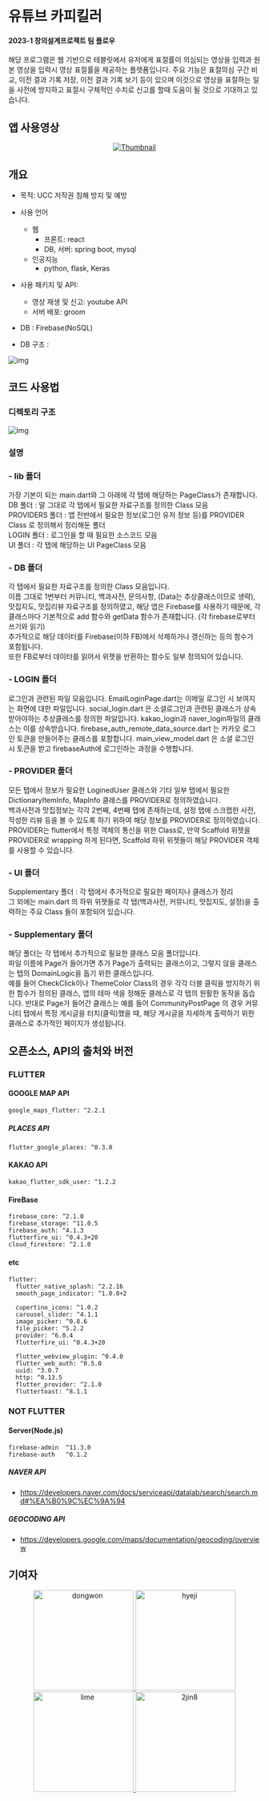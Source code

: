 # 유튜브 카피킬러
#### 2023-1 창의설계프로젝트 팀 플로우  
해당 프로그램은 웹 기반으로 테블릿에서 유저에게 표절률이 의심되는 영상을 입력과 원본 영상을 입력시 영상 표절률을 제공하는 플렛폼입니다.
주요 기능은 표절의심 구간 비교, 이전 결과 기록 저장, 이전 결과 기록 보기 등이 있으며 이것으로 영상을 표절하는 일을 사전에 방지하고 표절시 구체적인 수치로 신고를 할때 도움이 될 것으로 기대하고 있습니다. 

## 앱 사용영상   

<div align="center">  
  
[![Thumbnail](https://user-images.githubusercontent.com/102962030/206456509-f2e7c97b-3ca0-4efd-a11b-c8fceba4595c.png)](https://youtu.be/ek_KhaDyGWw)    

</div>  
  
  
## 개요
  - 목적: UCC 저작권 침해 방지 및 예방    
  - 사용 언어
      - 웹
        - 프론트: react
        - DB, 서버: spring boot, mysql
      - 인공지능
         - python, flask, Keras 
  - 사용 패키지 및 API:
    - 영상 재생 및 신고: youtube API  
    - 서버 배포: groom 
  
  - DB : Firebase(NoSQL)  
  - DB 구조 :  

![img](https://firebasestorage.googleapis.com/v0/b/a-living-dictionary.appspot.com/o/DB%20Structure.png?alt=media&token=4c21c918-3ffd-4009-b60d-35b2a8689876)




  
  
  
  
  
  
  
## 코드 사용법  
### 디렉토리 구조
![img](https://firebasestorage.googleapis.com/v0/b/a-living-dictionary.appspot.com/o/DIR%20Structure.png?alt=media&token=d7d01223-3d56-401f-b2d5-b8f928309317)
### 설명
###   - lib 폴더
가장 기본이 되는 main.dart와 그 아래에 각 탭에 해당하는 PageClass가 존재합니다.  
DB 폴더 : 말 그대로 각 탭에서 필요한 자료구조를 정의한 Class 모음   
PROVIDERS 폴더 : 앱 전반에서 필요한 정보(로그인 유저 정보 등)를 PROVIDER Class 로 정의해서 정리해둔 폴더   
LOGIN 폴더 : 로그인을 할 때 필요한 소스코드 모음  
UI 폴더 : 각 탭에 해당하는 UI PageClass 모음  
  
###   - DB 폴더  
각 탭에서 필요한 자료구조를 정의한 Class 모음입니다.  
이름 그대로 1번부터 커뮤니티, 백과사전, 문의사항, (Data는 추상클래스이므로 생략), 맛집지도, 맛집리뷰 자료구조를 정의하였고, 해당 앱은 Firebase를 사용하기 때문에, 각 클래스마다 기본적으로 add 함수와 getData 함수가 존재합니다. (각 firebase로부터 쓰기와 읽기)  
추가적으로 해당 데이터를 Firebase(이하 FB)에서 삭제하거나 갱신하는 등의 함수가 포함됩니다.   
또한 FB로부터 데이터를 읽어서 위젯을 반환하는 함수도 일부 정의되어 있습니다.  
  
###   - LOGIN 폴더  
로그인과 관련된 파일 모음입니다.
EmailLoginPage.dart는 이메일 로그인 시 보여지는 화면에 대한 파일입니다. 
social_login.dart 은 소셜로그인과 관련된 클래스가 상속받아야하는 추상클래스를 정의한 파일입니다. kakao_login과 naver_login파일의 클래스는 이를 상속받습니다. 
firebase_auth_remote_data_source.dart 는 카카오 로그인 토큰을 만들어주는 클래스를 포함합니다.
main_view_model.dart 은 소셜 로그인 시 토큰을 받고 firebaseAuth에 로그인하는 과정을 수행합니다.
  
###   - PROVIDER 폴더  
모든 탭에서 정보가 필요한 LoginedUser 클래스와 기타 일부 탭에서 필요한 DictionaryItemInfo, MapInfo 클래스를 PROVIDER로 정의하였습니다.  
백과사전과 맛집정보는 각각 2번째, 4번째 탭에 존재하는데, 설정 탭에 스크랩한 사전, 작성한 리뷰 등을 볼 수 있도록 하기 위하여 해당 정보를 PROVIDER로 정의하였습니다.  
PROVIDER는 flutter에서 특정 객체의 통신을 위한 Class로, 만약 Scaffold 위젯을 PROVIDER로 wrapping 하게 된다면, Scaffold 하위 위젯들이 해당 PROVIDER 객체를 사용할 수 있습니다. 
  
###   - UI 폴더  
Supplementary 폴더 : 각 탭에서 추가적으로 필요한 페이지나 클래스가 정리  
그 외에는 main.dart 의 하위 위젯들로 각 탭(백과사전, 커뮤니티, 맛집지도, 설정)을 출력하는 주요 Class 들이 포함되어 있습니다.  
  
###   - Supplementary 폴더  
해당 폴더는 각 탭에서 추가적으로 필요한 클래스 모음 폴더입니다.  
파일 이름에 Page가 들어가면 추가 Page가 출력되는 클래스이고, 그렇지 않을 클래스는 탭의 DomainLogic을 돕기 위한 클래스입니다.  
예를 들어 CheckClick이나 ThemeColor Class의 경우 각각 더블 클릭을 방지하기 위한 함수가 정의된 클래스, 앱의 테마 색을 정해둔 클래스로 각 탭의 원활한 동작을 돕습니다. 반대로 Page가 들어간 클래스는 예를 들어 CommunityPostPage 의 경우 커뮤니티 탭에서 특정 게시글을 터치(클릭)했을 때, 해당 게시글을 자세하게 출력하기 위한 클래스로 추가적인 페이지가 생성됩니다.  
  
  
  
## 오픈소스, API의 출처와 버전
### FLUTTER  
#### GOOGLE MAP API  
    google_maps_flutter: ^2.2.1  
##### PLACES API  
    flutter_google_places: ^0.3.0   
#### KAKAO API  
    kakao_flutter_sdk_user: ^1.2.2  
#### FireBase  
    firebase_core: ^2.1.0  
    firebase_storage: ^11.0.5  
    firebase_auth: ^4.1.3  
    flutterfire_ui: ^0.4.3+20  
    cloud_firestore: ^2.1.0


#### etc
    flutter:  
      flutter_native_splash: ^2.2.16  
      smooth_page_indicator: ^1.0.0+2  

      cupertino_icons: ^1.0.2  
      carousel_slider: ^4.1.1  
      image_picker: ^0.8.6  
      file_picker: ^5.2.2  
      provider: ^6.0.4  
      flutterfire_ui: ^0.4.3+20  
  
      flutter_webview_plugin: ^0.4.0  
      flutter_web_auth: ^0.5.0  
      uuid: ^3.0.7  
      http: ^0.13.5  
      flutter_provider: ^2.1.0  
      fluttertoast: ^8.1.1  
    

### NOT FLUTTER
#### Server(Node.js)  
    firebase-admin  ^11.3.0  
    firebase-auth   ^0.1.2  
##### NAVER API  
- https://developers.naver.com/docs/serviceapi/datalab/search/search.md#%EA%B0%9C%EC%9A%94  
##### GEOCODING API 
- https://developers.google.com/maps/documentation/geocoding/overview  
 
 
 
## 기여자   
  
  
<div align="center">
  <a href="https://github.com/dongwon99">
    <img src="https://user-images.githubusercontent.com/102962030/206461747-4d56a152-6963-46ea-853a-603465037070.png", width=200, alt="dongwon", title="dongwon99"/>
  </a>
  <a href="https://github.com/hyejizip">
    <img src="https://user-images.githubusercontent.com/102962030/206461751-ba5681fd-0512-47fb-b04f-8205789e6995.png", width=200, alt="hyeji", title="hyejizip"/>
  </a>
  <a href="https://github.com/Juhyorim">
    <img src="https://user-images.githubusercontent.com/102962030/206461754-a786f9e2-953c-4a9f-971e-62c00ffe2a49.png", width=200, alt="lime", title="lime"/>
  </a>
  <a href="https://github.com/2jin8">
    <img src="https://user-images.githubusercontent.com/102962030/206461745-c50d1bd1-9072-4aa8-954a-1203c22e0eda.png", width=200, alt="2jin8", title="2jin8"/>
  </a>
  

</div>  


